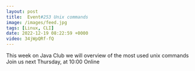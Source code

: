 ```yaml
---
layout: post
title:  Event#253 Unix commands
image: /images/feed.jpg
tags: [Linux, CLI]
date: 2022-12-19 08:22:59 +0000
video: 34jWpQRf-fQ
---
```


This week on Java Club we will overview of the most used unix commands
Join us next Thursday, at 10:00 Online
